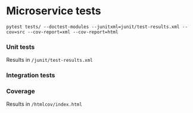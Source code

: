 # Microservice tests
```shell
pytest tests/ --doctest-modules --junitxml=junit/test-results.xml --cov=src --cov-report=xml --cov-report=html
```
### Unit tests
Results in `/junit/test-results.xml`

### Integration tests

### Coverage
Results in `/htmlcov/index.html`